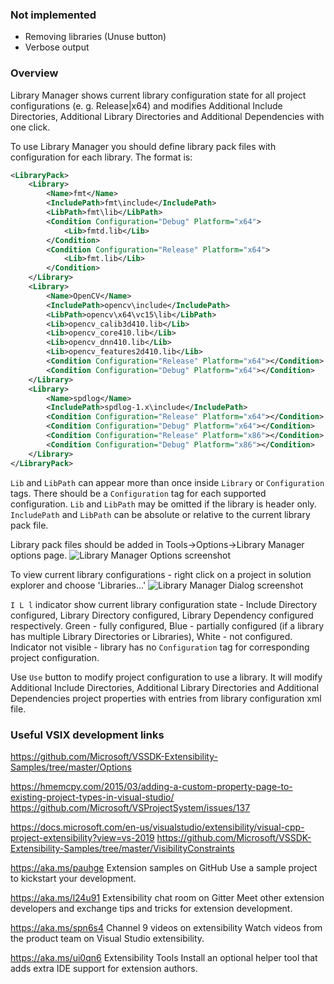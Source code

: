 ### Not implemented ###
* Removing libraries (Unuse button)
* Verbose output

### Overview ###
Library Manager shows current library configuration state for all project configurations (e. g. Release|x64) and modifies Additional Include Directories, Additional Library Directories and Additional Dependencies with one click.

To use Library Manager you should define library pack files with configuration for each library. The format is:
```xml
<LibraryPack>
	<Library>
		<Name>fmt</Name>
		<IncludePath>fmt\include</IncludePath>
		<LibPath>fmt\lib</LibPath>
		<Condition Configuration="Debug" Platform="x64">
			<Lib>fmtd.lib</Lib>
		</Condition>
		<Condition Configuration="Release" Platform="x64">
			<Lib>fmt.lib</Lib>
		</Condition>
	</Library>
	<Library>
		<Name>OpenCV</Name>
		<IncludePath>opencv\include</IncludePath>
		<LibPath>opencv\x64\vc15\lib</LibPath>
		<Lib>opencv_calib3d410.lib</Lib>
		<Lib>opencv_core410.lib</Lib>
		<Lib>opencv_dnn410.lib</Lib>
		<Lib>opencv_features2d410.lib</Lib>
		<Condition Configuration="Release" Platform="x64"></Condition>
		<Condition Configuration="Debug" Platform="x64"></Condition>
	</Library>
	<Library>
		<Name>spdlog</Name>
		<IncludePath>spdlog-1.x\include</IncludePath>
		<Condition Configuration="Release" Platform="x64"></Condition>
		<Condition Configuration="Debug" Platform="x64"></Condition>
		<Condition Configuration="Release" Platform="x86"></Condition>
		<Condition Configuration="Debug" Platform="x86"></Condition>
	</Library>
</LibraryPack>
```

`Lib` and `LibPath` can appear more than once inside `Library` or `Configuration` tags. There should be a `Configuration` tag for each supported configuration. `Lib` and `LibPath` may be omitted if the library is header only.
`IncludePath` and `LibPath` can be absolute or relative to the current library pack file.

Library pack files should be added in Tools->Options->Library Manager options page.
![Library Manager Options screenshot](https://raw.githubusercontent.com/cos-public/LibManager/master/doc/options.png)

To view current library configurations - right click on a project in solution explorer and choose 'Libraries...'
![Library Manager Dialog screenshot](https://raw.githubusercontent.com/cos-public/LibManager/master/doc/manager.png)

`I L l` indicator show current library configuration state - Include Directory configured, Library Directory configured, Library Dependency configured respectively. Green - fully configured, Blue - partially configured (if a library has multiple Library Directories or Libraries), White - not configured. Indicator not visible - library has no `Configuration` tag for corresponding project configuration.

Use `Use` button to modify project configuration to use a library. It will modify Additional Include Directories, Additional Library Directories and Additional Dependencies project properties with entries from library configuration xml file.

### Useful VSIX development links ###

https://github.com/Microsoft/VSSDK-Extensibility-Samples/tree/master/Options

https://hmemcpy.com/2015/03/adding-a-custom-property-page-to-existing-project-types-in-visual-studio/
https://github.com/Microsoft/VSProjectSystem/issues/137

https://docs.microsoft.com/en-us/visualstudio/extensibility/visual-cpp-project-extensibility?view=vs-2019
https://github.com/Microsoft/VSSDK-Extensibility-Samples/tree/master/VisibilityConstraints

https://aka.ms/pauhge Extension samples on GitHub
Use a sample project to kickstart your development.

https://aka.ms/l24u91 Extensibility chat room on Gitter
Meet other extension developers and exchange tips and tricks for extension development.

https://aka.ms/spn6s4 Channel 9 videos on extensibility
Watch videos from the product team on Visual Studio extensibility.

https://aka.ms/ui0qn6 Extensibility Tools
Install an optional helper tool that adds extra IDE support for extension authors.
